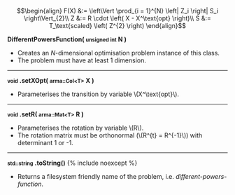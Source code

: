 $$\begin{align}
F(X) &:= \left\Vert \prod_{i = 1}^{N} \left| Z_i \right| S_i \right\Vert_{2}\\
Z &:= R \cdot \left( X - X^\text{opt} \right)\\
S &:= T_\text{scaled} \left( Z^{2} \right)
\end{align}$$

**DifferentPowersFunction( <small>unsigned int</small> N )**

- Creates an *N*-dimensional optimisation problem instance of this class.
- The problem must have at least 1 dimension.

---
**<small>void</small> .setXOpt( <small>arma::Col&lt;T&gt;</small> X )**

- Parameterises the transition by variable \\(X^\text{opt}\\).

---
**<small>void</small> .setR( <small>arma::Mat&lt;T&gt;</small> R )**

- Parameterises the rotation by variable \\(R\\).
- The rotation matrix must be orthonormal (\\(R^{t} = R^{-1}\\)) with determinant 1 or -1.

---
**<small>std::string</small> .toString()** {% include noexcept %}

- Returns a filesystem friendly name of the problem, i.e. *different-powers-function*.
